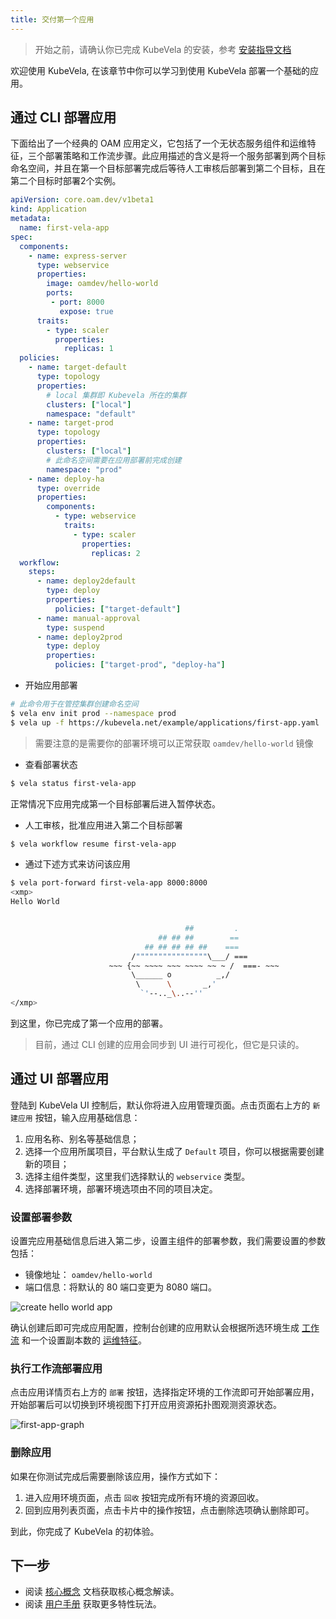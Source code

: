 ```yaml
---
title: 交付第一个应用
---
```


> 开始之前，请确认你已完成 KubeVela 的安装，参考 [安装指导文档](./install.mdx)

欢迎使用 KubeVela, 在该章节中你可以学习到使用 KubeVela 部署一个基础的应用。

## 通过 CLI 部署应用

下面给出了一个经典的 OAM 应用定义，它包括了一个无状态服务组件和运维特征，三个部署策略和工作流步骤。此应用描述的含义是将一个服务部署到两个目标命名空间，并且在第一个目标部署完成后等待人工审核后部署到第二个目标，且在第二个目标时部署2个实例。

```yaml
apiVersion: core.oam.dev/v1beta1
kind: Application
metadata:
  name: first-vela-app
spec:
  components:
    - name: express-server
      type: webservice
      properties:
        image: oamdev/hello-world
        ports:
         - port: 8000
           expose: true
      traits:
        - type: scaler
          properties:
            replicas: 1
  policies:
    - name: target-default
      type: topology
      properties:
        # local 集群即 Kubevela 所在的集群
        clusters: ["local"]
        namespace: "default"
    - name: target-prod
      type: topology
      properties:
        clusters: ["local"]
        # 此命名空间需要在应用部署前完成创建
        namespace: "prod"
    - name: deploy-ha
      type: override
      properties:
        components:
          - type: webservice
            traits:
              - type: scaler
                properties:
                  replicas: 2
  workflow:
    steps:
      - name: deploy2default
        type: deploy
        properties:
          policies: ["target-default"]
      - name: manual-approval
        type: suspend
      - name: deploy2prod
        type: deploy
        properties:
          policies: ["target-prod", "deploy-ha"]
```

* 开始应用部署

```bash
# 此命令用于在管控集群创建命名空间
$ vela env init prod --namespace prod
$ vela up -f https://kubevela.net/example/applications/first-app.yaml
```

> 需要注意的是需要你的部署环境可以正常获取 `oamdev/hello-world` 镜像

* 查看部署状态

```bash
$ vela status first-vela-app
```

正常情况下应用完成第一个目标部署后进入暂停状态。

* 人工审核，批准应用进入第二个目标部署

```bash
$ vela workflow resume first-vela-app
```

* 通过下述方式来访问该应用

```bash
$ vela port-forward first-vela-app 8000:8000
<xmp>
Hello World


                                       ##         .
                                 ## ## ##        ==
                              ## ## ## ## ##    ===
                           /""""""""""""""""\___/ ===
                      ~~~ {~~ ~~~~ ~~~ ~~~~ ~~ ~ /  ===- ~~~
                           \______ o          _,/
                            \      \       _,'
                             `'--.._\..--''
</xmp>
```

到这里，你已完成了第一个应用的部署。

> 目前，通过 CLI 创建的应用会同步到 UI 进行可视化，但它是只读的。

## 通过 UI 部署应用

登陆到 KubeVela UI 控制后，默认你将进入应用管理页面。点击页面右上方的 `新建应用` 按钮，输入应用基础信息：

1. 应用名称、别名等基础信息；
2. 选择一个应用所属项目，平台默认生成了 `Default` 项目，你可以根据需要创建新的项目；
3. 选择主组件类型，这里我们选择默认的 `webservice` 类型。
4. 选择部署环境，部署环境选项由不同的项目决定。

### 设置部署参数

设置完应用基础信息后进入第二步，设置主组件的部署参数，我们需要设置的参数包括：

- 镜像地址： `oamdev/hello-world`
- 端口信息：将默认的 80 端口变更为 8080 端口。

![create hello world app](https://static.kubevela.net/images/1.3/create-helloworld.jpg)

确认创建后即可完成应用配置，控制台创建的应用默认会根据所选环境生成 [工作流](./getting-started/core-concept#workflow) 和一个设置副本数的 [运维特征](./getting-started/core-concept#trait)。

### 执行工作流部署应用

点击应用详情页右上方的 `部署` 按钮，选择指定环境的工作流即可开始部署应用，开始部署后可以切换到环境视图下打开应用资源拓扑图观测资源状态。

![first-app-graph](https://static.kubevela.net/images/1.4/first-app-graph.jpg)

### 删除应用

如果在你测试完成后需要删除该应用，操作方式如下：

1. 进入应用环境页面，点击 `回收` 按钮完成所有环境的资源回收。
2. 回到应用列表页面，点击卡片中的操作按钮，点击删除选项确认删除即可。

到此，你完成了 KubeVela 的初体验。

## 下一步

- 阅读 [核心概念](./getting-started/core-concept) 文档获取核心概念解读。
- 阅读 [用户手册](./tutorials/webservice) 获取更多特性玩法。
